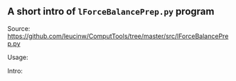 ## A short intro of `lForceBalancePrep.py` program
Source: https://github.com/leucinw/ComputTools/tree/master/src/lForceBalancePrep.py

Usage:

Intro:

